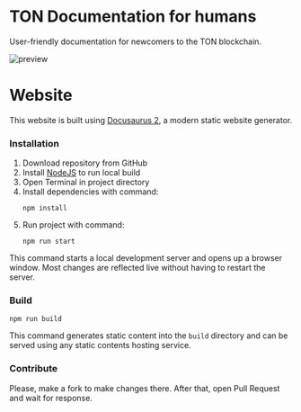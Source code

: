 # TON Documentation for humans

User-friendly documentation for newcomers to the TON blockchain.

![preview](https://user-images.githubusercontent.com/5148967/187221315-fb8aa098-d573-4042-992e-b91170521334.jpg)


# Website

This website is built using [Docusaurus 2](https://docusaurus.io/), a modern static website generator.

### Installation

1. Download repository from GitHub
2. Install [NodeJS](https://nodejs.org/en/download/) to run local build
3. Open Terminal in project directory
4. Install dependencies with command:
    ```
    npm install
    ```
5. Run project with command:
    ```
    npm run start
    ```

This command starts a local development server and opens up a browser window. Most changes are reflected live without having to restart the server.

### Build

```
npm run build
```

This command generates static content into the `build` directory and can be served using any static contents hosting service.

### Contribute

Please, make a fork to make changes there. After that, open Pull Request and wait for response.